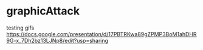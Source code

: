 # graphicAttack

testing gifs
https://docs.google.com/presentation/d/17PBTRKwa89gZPMP3BoM1ahDHR9G-x_7Dh2bz13LJNp8/edit?usp=sharing
